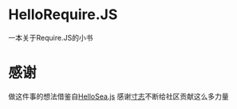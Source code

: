 HelloRequire.JS
===============

一本关于Require.JS的小书




感谢
====
做这件事的想法借鉴自[HelloSea.js](https://github.com/Bodule/HelloSea.js) 感谢[寸志](https://github.com/island205)不断给社区贡献这么多力量
